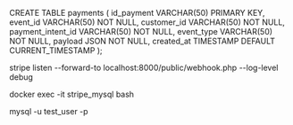 CREATE TABLE payments (
    id_payment VARCHAR(50) PRIMARY KEY,
    event_id VARCHAR(50) NOT NULL,
    customer_id VARCHAR(50) NOT NULL,
    payment_intent_id VARCHAR(50) NOT NULL,
    event_type VARCHAR(50) NOT NULL,
    payload JSON NOT NULL,
    created_at TIMESTAMP DEFAULT CURRENT_TIMESTAMP
);

stripe listen --forward-to localhost:8000/public/webhook.php --log-level debug

docker exec -it stripe_mysql bash

mysql -u test_user -p
